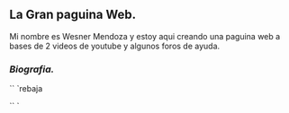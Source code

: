 ## La Gran paguina Web.

Mi nombre es Wesner Mendoza y estoy aqui creando una paguina web  a bases de  2 videos de youtube y algunos foros de ayuda.

### _Biografia._
`` `rebaja

`` ` 

